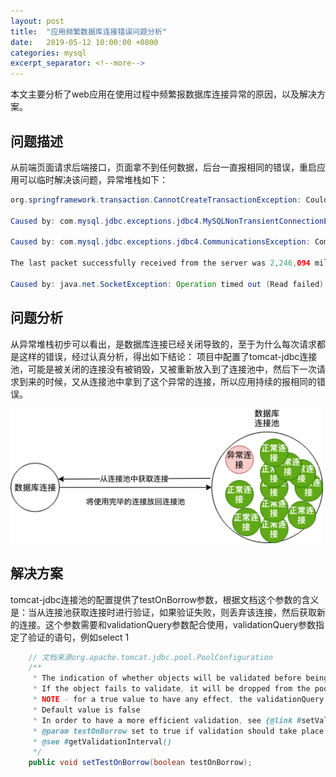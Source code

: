 ```yaml
---
layout: post
title:  "应用频繁数据库连接错误问题分析"
date:   2019-05-12 10:00:00 +0800
categories: mysql
excerpt_separator: <!--more-->
---
```


本文主要分析了web应用在使用过程中频繁报数据库连接异常的原因，以及解决方案。
<!--more-->

## 问题描述

从前端页面请求后端接口，页面拿不到任何数据，后台一直报相同的错误，重启应用可以临时解决该问题，异常堆栈如下：

```java
org.springframework.transaction.CannotCreateTransactionException: Could not open JDBC Connection for transaction; nested exception is com.mysql.jdbc.exceptions.jdbc4.MySQLNonTransientConnectionException: No operations allowed after connection closed.

Caused by: com.mysql.jdbc.exceptions.jdbc4.MySQLNonTransientConnectionException: No operations allowed after connection closed.

Caused by: com.mysql.jdbc.exceptions.jdbc4.CommunicationsException: Communications link failure

The last packet successfully received from the server was 2,246,094 milliseconds ago.  The last packet sent successfully to the server was 18,119 milliseconds ago.

Caused by: java.net.SocketException: Operation timed out (Read failed)
```

## 问题分析

从异常堆栈初步可以看出，是数据库连接已经关闭导致的，至于为什么每次请求都是这样的错误，经过认真分析，得出如下结论：
项目中配置了tomcat-jdbc连接池，可能是被关闭的连接没有被销毁，又被重新放入到了连接池中，然后下一次请求到来的时候，又从连接池中拿到了这个异常的连接，所以应用持续的报相同的错误。

<img src="/assets/db-conn-pool.png" alt="数据库连接池" style="width: 500px;"/>

## 解决方案

tomcat-jdbc连接池的配置提供了testOnBorrow参数，根据文档这个参数的含义是：当从连接池获取连接时进行验证，如果验证失败，则丢弃该连接，然后获取新的连接。这个参数需要和validationQuery参数配合使用，validationQuery参数指定了验证的语句，例如select 1

```java
    // 文档来源org.apache.tomcat.jdbc.pool.PoolConfiguration
    /**
     * The indication of whether objects will be validated before being borrowed from the pool.
     * If the object fails to validate, it will be dropped from the pool, and we will attempt to borrow another.
     * NOTE - for a true value to have any effect, the validationQuery parameter must be set to a non-null string.
     * Default value is false
     * In order to have a more efficient validation, see {@link #setValidationInterval(long)}
     * @param testOnBorrow set to true if validation should take place before a connection is handed out to the application
     * @see #getValidationInterval()
     */
    public void setTestOnBorrow(boolean testOnBorrow);
```